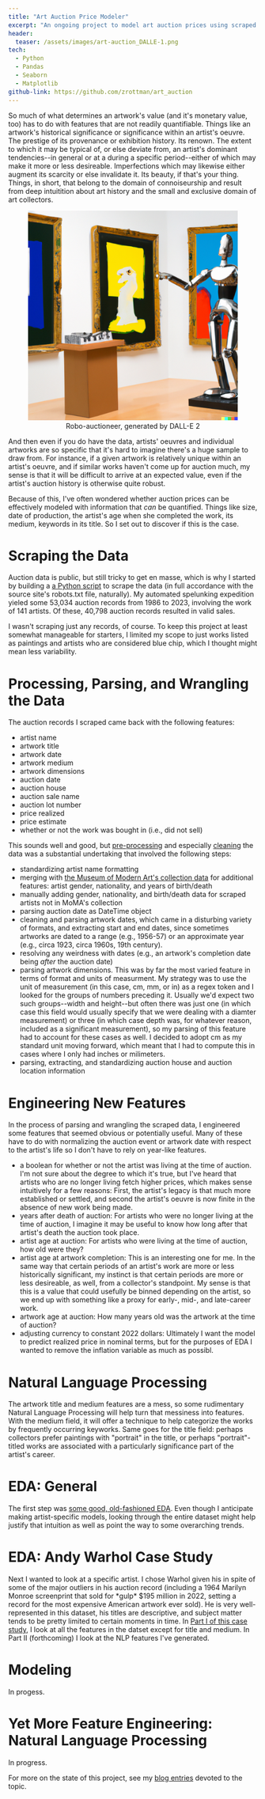 ```yaml
---
title: "Art Auction Price Modeler"
excerpt: "An ongoing project to model art auction prices using scraped auction data from the past ~40 years."
header:
  teaser: /assets/images/art-auction_DALLE-1.png
tech:
  - Python
  - Pandas
  - Seaborn
  - Matplotlib
github-link: https://github.com/zrottman/art_auction
---
```


So much of what determines an artwork's value (and it's monetary value, too) has to do with features that are not readily quantifiable. Things like an artwork's historical significance or significance within an artist's oeuvre. The prestige of its provenance or exhibition history. Its renown. The extent to which it may be typical of, or else deviate from, an artist's dominant tendencies--in general or at a during a specific period--either of which may make it more or less desireable. Imperfections which may likewise either augment its scarcity or else invalidate it. Its beauty, if that's your thing. Things, in short, that belong to the domain of connoiseurship and result from deep intuitition about art history and the small and exclusive domain of art collectors. 

<figure>
<img src="/assets/images/art-auction_DALLE-1.png" alt="Robo auctioneer, generated by DALL-E 2">
<figcaption align='center'>Robo-auctioneer, generated by DALL-E 2</figcaption>
</figure>

And then even if you do have the data, artists' oeuvres and individual artworks are so specific that it's hard to imagine there's a huge sample to draw from. For instance, if a given artwork is relatively unique within an artist's oeuvre, and if similar works haven't come up for auction much, my sense is that it will be difficult to arrive at an expected value, even if the artist's auction history is otherwise quite robust.

Because of this, I've often wondered whether auction prices can be effectively modeled with information that *can* be quantified. Things like size, date of production, the artist's age when she completed the work, its medium, keywords in its title. So I set out to discover if this is the case. 

# Scraping the Data
Auction data is public, but still tricky to get en masse, which is why I started by building a [a Python script](https://github.com/zrottman/art_auction/blob/main/scraper.py) to scrape the data (in full accordance with the source site's robots.txt file, naturally). My automated spelunking expedition yieled some 53,034 auction records from  1986 to 2023, involving the work of 141 artists. Of these, 40,798 auction records resulted in valid sales.

I wasn't scraping just any records, of course. To keep this project at least somewhat manageable for starters, I limited my scope to just works listed as paintings and artists who are considered blue chip, which I thought might mean less variability.


# Processing, Parsing, and Wrangling the Data
The auction records I scraped came back with the following features: 
- artist name
- artwork title
- artwork date
- artwork medium
- artwork dimensions
- auction date
- auction house
- auction sale name
- auction lot number
- price realized
- price estimate
- whether or not the work was bought in (i.e., did not sell)

This sounds well and good, but [pre-processing](https://github.com/zrottman/art_auction/blob/main/01_data-preprocessing.ipynb) and especially [cleaning](https://github.com/zrottman/art_auction/blob/main/02_data-cleaning.ipynb) the data was a substantial undertaking that involved the following steps:
- standardizing artist name formatting
- merging with [the Museum of Modern Art's collection data](https://github.com/MuseumofModernArt/collection) for additional features: artist gender, nationality, and years of birth/death
- manually adding gender, nationality, and birth/death data for scraped artists not in MoMA's collection
- parsing auction date as DateTime object
- cleaning and parsing artwork dates, which came in a disturbing variety of formats, and extracting start and end dates, since sometimes artworks are dated to a range (e.g., 1956-57) or an approximate year (e.g., circa 1923, circa 1960s, 19th century).
- resolving any weirdness with dates (e.g., an artwork's completion date being *after* the auction date)
- parsing artwork dimensions. This was by far the most varied feature in terms of format and units of measurment. My strategy was to use the unit of measurement (in this case, cm, mm, or in) as a regex token and I looked for the groups of numbers preceding it. Usually we'd expect two such groups--width and height--but often there was just one (in which case this field would usually specify that we were dealing with a diamter measurement) or three (in which case depth was, for whatever reason, included as a significant measurement), so my parsing of this feature had to account for these cases as well. I decided to adopt cm as my standard unit moving forward, which meant that I had to compute this in cases where I only had inches or milimeters.
- parsing, extracting, and standardizing auction house and auction location information 

# Engineering New Features
In the process of parsing and wrangling the scraped data, I engineered some features that seemed obvious or potentially useful. Many of these have to do with normalizing the auction event or artwork date with respect to the artist's life so I don't have to rely on year-like features.
- a boolean for whether or not the artist was living at the time of auction. I'm not sure about the degree to which it's true, but I've heard that artists who are no longer living fetch higher prices, which makes sense intuitively for a few reasons: First, the artist's legacy is that much more established or settled, and second the artist's oeuvre is now finite in the absence of new work being made. 
- years after death of auction: For artists who were no longer living at the time of auction, I imagine it may be useful to know how long after that artist's death the auction took place.
- artist age at auction: For artists who were living at the time of auction, how old were they?
- artist age at artwork completion: This is an interesting one for me. In the same way that certain periods of an artist's work are more or less historically significant, my instinct is that certain periods are more or less desireable, as well, from a collector's standpoint. My sense is that this is a value that could usefully be binned depending on the artist, so we end up with something like a proxy for early-, mid-, and late-career work.
- artwork age at auction: How many years old was the artwork at the time of auction?
- adjusting currency to constant 2022 dollars: Ultimately I want the model to predict realized price in nominal terms, but for the purposes of EDA I wanted to remove the inflation variable as much as possibl.

# Natural Language Processing
The artwork title and medium features are a mess, so some rudimentary Natural Language Processing will help turn that messiness into features. With the medium field, it will offer a technique to help categorize the works by frequently occurring keyworks. Same goes for the title field: perhaps collectors prefer paintings with "portrait" in the title, or perhaps "portrait"-titled works are associated with a particularly significance part of the artist's career.

# EDA: General
The first step was [some good, old-fashioned EDA](https://www.datadoodad.com/art%20auction%20price%20model/auction-eda/). Even though I anticipate making artist-specific models, looking through the entire dataset might help justify that intuition as well as point the way to some overarching trends.

# EDA: Andy Warhol Case Study
Next I wanted to look at a specific artist. I chose Warhol given his in spite of some of the major outliers in his auction record (including a 1964 Marilyn Monroe screenprint that sold for \*gulp\* $195 million in 2022, setting a record for the most expensive American artwork ever sold). He is very well-represented in this dataset, his titles are descriptive, and subject matter tends to be pretty limited to certain moments in time. In [Part I of this case study](https://www.datadoodad.com/art%20auction%20price%20model/auction-warhol-eda/), I look at all the features in the datset except for title and medium. In Part II (forthcoming) I look at the NLP features I've generated.

# Modeling
In progess.

# Yet More Feature Engineering: Natural Language Processing
In progress.


For more on the state of this project, see my [blog entries](https://www.datadoodad.com/categories/#art-auction-price-model) devoted to the topic.
